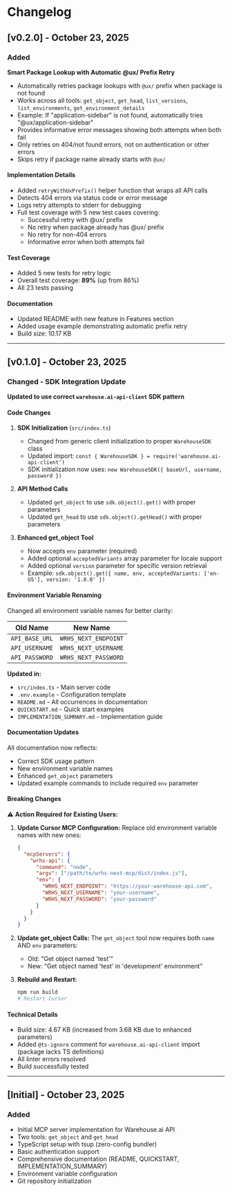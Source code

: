 # Changelog

## [v0.2.0] - October 23, 2025

### Added

**Smart Package Lookup with Automatic @ux/ Prefix Retry**

- Automatically retries package lookups with `@ux/` prefix when package is not found
- Works across all tools: `get_object`, `get_head`, `list_versions`, `list_environments`, `get_environment_details`
- Example: If "application-sidebar" is not found, automatically tries "@ux/application-sidebar"
- Provides informative error messages showing both attempts when both fail
- Only retries on 404/not found errors, not on authentication or other errors
- Skips retry if package name already starts with `@ux/`

#### Implementation Details

- Added `retryWithUxPrefix()` helper function that wraps all API calls
- Detects 404 errors via status code or error message
- Logs retry attempts to stderr for debugging
- Full test coverage with 5 new test cases covering:
  - Successful retry with @ux/ prefix
  - No retry when package already has @ux/ prefix
  - No retry for non-404 errors
  - Informative error when both attempts fail

#### Test Coverage

- Added 5 new tests for retry logic
- Overall test coverage: **89%** (up from 86%)
- All 23 tests passing

#### Documentation

- Updated README with new feature in Features section
- Added usage example demonstrating automatic prefix retry
- Build size: 10.17 KB

---

## [v0.1.0] - October 23, 2025

### Changed - SDK Integration Update

**Updated to use correct `warehouse.ai-api-client` SDK pattern**

#### Code Changes

1. **SDK Initialization** (`src/index.ts`)
   - Changed from generic client initialization to proper `WarehouseSDK` class
   - Updated import: `const { WarehouseSDK } = require('warehouse.ai-api-client')`
   - SDK initialization now uses: `new WarehouseSDK({ baseUrl, username, password })`

2. **API Method Calls**
   - Updated `get_object` to use `sdk.object().get()` with proper parameters
   - Updated `get_head` to use `sdk.object().getHead()` with proper parameters

3. **Enhanced get_object Tool**
   - Now accepts `env` parameter (required)
   - Added optional `acceptedVariants` array parameter for locale support
   - Added optional `version` parameter for specific version retrieval
   - Example: `sdk.object().get({ name, env, acceptedVariants: ['en-US'], version: '1.0.0' })`

#### Environment Variable Renaming

Changed all environment variable names for better clarity:

| Old Name       | New Name             |
| -------------- | -------------------- |
| `API_BASE_URL` | `WRHS_NEXT_ENDPOINT` |
| `API_USERNAME` | `WRHS_NEXT_USERNAME` |
| `API_PASSWORD` | `WRHS_NEXT_PASSWORD` |

**Updated in:**

- `src/index.ts` - Main server code
- `.env.example` - Configuration template
- `README.md` - All occurrences in documentation
- `QUICKSTART.md` - Quick start examples
- `IMPLEMENTATION_SUMMARY.md` - Implementation guide

#### Documentation Updates

All documentation now reflects:

- Correct SDK usage pattern
- New environment variable names
- Enhanced `get_object` parameters
- Updated example commands to include required `env` parameter

#### Breaking Changes

⚠️ **Action Required for Existing Users:**

1. **Update Cursor MCP Configuration:**
   Replace old environment variable names with new ones:

   ```json
   {
     "mcpServers": {
       "wrhs-api": {
         "command": "node",
         "args": ["/path/to/wrhs-next-mcp/dist/index.js"],
         "env": {
           "WRHS_NEXT_ENDPOINT": "https://your-warehouse-api.com",
           "WRHS_NEXT_USERNAME": "your-username",
           "WRHS_NEXT_PASSWORD": "your-password"
         }
       }
     }
   }
   ```

2. **Update get_object Calls:**
   The `get_object` tool now requires both `name` AND `env` parameters:
   - Old: "Get object named 'test'"
   - New: "Get object named 'test' in 'development' environment"

3. **Rebuild and Restart:**
   ```bash
   npm run build
   # Restart Cursor
   ```

#### Technical Details

- Build size: 4.67 KB (increased from 3.68 KB due to enhanced parameters)
- Added `@ts-ignore` comment for `warehouse.ai-api-client` import (package lacks TS definitions)
- All linter errors resolved
- Build successfully tested

---

## [Initial] - October 23, 2025

### Added

- Initial MCP server implementation for Warehouse.ai API
- Two tools: `get_object` and `get_head`
- TypeScript setup with tsup (zero-config bundler)
- Basic authentication support
- Comprehensive documentation (README, QUICKSTART, IMPLEMENTATION_SUMMARY)
- Environment variable configuration
- Git repository initialization
